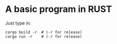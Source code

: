 # A basic program in RUST

Just type in:
```
cargo build -r  # (-r for release)
cargo run -r    # (-r for release)
```
